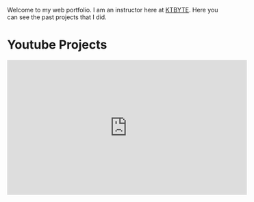 Welcome to my web portfolio. I am an instructor here at [KTBYTE](https://www.ktbyte.com). Here you can see the past projects that I did. 

# Youtube Projects

<iframe width="560" height="315" src="https://www.youtube.com/embed/dQw4w9WgXcQ" title="YouTube video player" frameborder="0" allow="accelerometer; autoplay; clipboard-write; encrypted-media; gyroscope; picture-in-picture" allowfullscreen></iframe>
